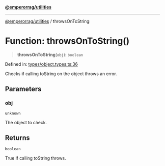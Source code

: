 [**@emperorrag/utilities**](../README.md)

***

[@emperorrag/utilities](../globals.md) / throwsOnToString

# Function: throwsOnToString()

> **throwsOnToString**(`obj`): `boolean`

Defined in: [types/object.types.ts:36](https://github.com/EmperorRAG/my-projects-monorepo/blob/e2bd1d08dbedaf6b4d2837cf58e4e4885a5e09fe/libs/utilities/src/lib/types/object.types.ts#L36)

Checks if calling toString on the object throws an error.

## Parameters

### obj

`unknown`

The object to check.

## Returns

`boolean`

True if calling toString throws.
